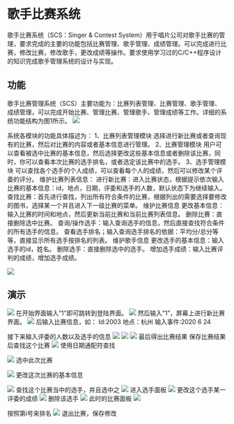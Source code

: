 # 歌手比赛系统
 歌手比赛系统（SCS：Singer & Contest System）用于唱片公司对歌手比赛的管理，要求完成的主要的功能包括比赛管理、歌手管理、成绩管理。可以完成进行比赛，修改比赛，修改歌手，更改成绩等操作。要求使用学习过的C/C++程序设计的知识完成歌手管理系统的设计与实现。

 ## 功能
 歌手比赛管理系统（SCS）主要功能为：比赛列表管理、比赛管理、歌手管理、成绩管理，可以完成开始比赛、管理比赛、管理歌手、管理成绩等工作。详细的系统功能结构为图1所示。
 ![](image/Readme/1649446568429.png)

 系统各模块的功能具体描述为：
1、比赛列表管理模块
选择进行新比赛或者查询现有的比赛，然后对比赛的内容或者基本信息进行管理。
2、比赛管理模块
用户可以查看被选中比赛的基本信息，然后选择更改这些基本信息或者删除该比赛，同时，你可以查看本次比赛的选手排名，或者选定该比赛中的选手。
3、选手管理模块
可以查找各个选手的个人成绩，可以查看每个人的成绩，然后可以修改某个评委的评分。
维护比赛列表信息：
进行新比赛：进入比赛状态，根据提示依次输入比赛的基本信息：id，地点，日期，评委和选手的人数，默认状态下为继续输入。
查找比赛：首先进行查找，列出所有符合条件的比赛，根据列出的需要选择要修改的图书，选择某一个并且进入下一级比赛的菜单。
维护比赛信息
更改基本信息：输入比赛的时间和地点，然后更新当前比赛和当前比赛列表信息。
删除比赛：直接删除选中比赛。
查询/操作选手：输入查询选手的信息，然后直接查找符合条件的所有选手的信息。
查看选手排名；输入查询选手排名的依据：平均分/总分等等，直接显示所有选手按排名的列表。
维护歌手信息
更改选手的基本信息：输入选手的id，姓名。
删除选手：直接删除选中的选手。
增加选手成绩：输入比赛评判的成绩，增加选手成绩。

![](image/Readme/1649446602115.png)

## 演示
 ![](image/Readme/1649446701746.png)
 在开始界面输入“1”即可跳转到登陆界面。
 ![](image/Readme/1649446705066.png)
  然后输入“1”，屏幕上进行新比赛界面。
![](image/Readme/1649446737960.png)
  后输入比赛信息，如：
Id:2003
地点：杭州
输入事件:2020 6 24

接下来输入评委的人数以及选手的信息
 ![](image/Readme/1649446745558.png)
 ![](image/Readme/1649446749197.png)
 ![](image/Readme/1649446752746.png)
最后得出比赛结果
保存比赛结果后查找这个比赛
 ![](image/Readme/1649446756933.png)
使用日期通配符查找

 ![](image/Readme/1649446762381.png)
选中此次比赛

 ![](image/Readme/1649446767287.png)
更改这次比赛的基本信息

 ![](image/Readme/1649446775424.png)
查找这个比赛当中的选手，并且选中之
 ![](image/Readme/1649446785027.png)
进入选手面板
 ![](image/Readme/1649446789578.png)
更改这个选手某一评委的成绩
 ![](image/Readme/1649446793096.png)
删除该选手
 ![](image/Readme/1649446797699.png)
此时的比赛面板
![](image/Readme/1649446800876.png)
 
按照第i号来排名
 ![](image/Readme/1649446803912.png)
退出比赛，保存修改
